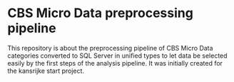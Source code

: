 # CBS Micro Data preprocessing pipeline
This repository is about the preprocessing pipeline of CBS Micro Data categories converted to SQL Server in unified types to let data be selected easily by the first steps of the analysis pipeline. It was initially created for the kansrijke start project.
